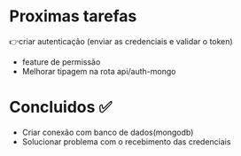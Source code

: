 # Proximas tarefas
👉criar autenticação (enviar as credenciais e validar o token)
- feature de permissão
- Melhorar tipagem na rota api/auth-mongo

# Concluidos ✅
- Criar conexão com banco de dados(mongodb)
- Solucionar problema com o recebimento das credenciais